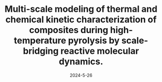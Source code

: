 ---
title: "Multi-scale modeling of thermal and chemical kinetic characterization of composites during high-temperature pyrolysis by scale-bridging reactive molecular dynamics."
collection: publications
category: conferences
permalink: /publication/Conference1
excerpt: 'ICHMT (2024), Istanbul, Türkiye. (Oral presentation) '
date: 2024-5-26
venue: 'International Communications in Heat and Mass Transfer'
---